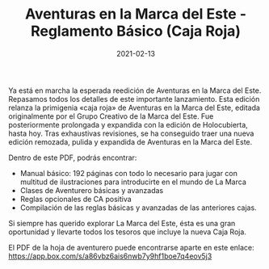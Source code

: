 ﻿---
title: Aventuras en la Marca del Este - Reglamento Básico (Caja Roja)
summary: Bienvenidos a Aventuras de la Marca del Este. La Marca del Este es un mundo rebosante de aventuras, personajes de leyenda, monstruos, oscuras mazmorras, inexpugnables fortalezas y magia poderosa.
authors:
  - Pedro Gil
  - Cristóbal Sánchez
  - Salvador García
date: 2021-02-13
type: post
categories:
- Clásicos de la Marca
tags:
- reglamento
- caja-roja
minlevels: ""
maxlevels: ""
prices: 40,00 €
session: ""
mincharacters: ""
maxcharacters: ""
eval: oficial
cover: "caja_roja.jpg"
download: "caja_roja.pdf"
moreinfo: "https://tesorosdelamarca.com/producto/reedicion-aventuras-marca-del-este/"
license: "OGL"
draft: false

---

Ya está en marcha la esperada reedición de Aventuras en la Marca del Este. Repasamos todos los detalles de este importante lanzamiento.
Esta edición relanza la primigenia «caja roja» de Aventuras en la Marca del Este, editada originalmente por el Grupo Creativo de la Marca del Este. Fue posteriormente prolongada y expandida con la edición de Holocubierta, hasta hoy.
Tras exhaustivas revisiones, se ha conseguido traer una nueva edición remozada, pulida y expandida de Aventuras en la Marca del Este.

Dentro de este PDF, podrás encontrar:

- Manual básico: 192 páginas con todo lo necesario para jugar con multitud de ilustraciones para introducirte en el mundo de La Marca
- Clases de Aventurero básicas y avanzadas
- Reglas opcionales de CA positiva
- Compilación de las reglas básicas y avanzadas de las anteriores cajas.

Si siempre has querido explorar La Marca del Este, ésta es una gran oportunidad y llevarte todos los tesoros que incluye la nueva Caja Roja.

El PDF de la hoja de aventurero puede encontrarse aparte en este enlace: https://app.box.com/s/a86vbz6ais6nwb7y9hf1boe7q4eov5j3
